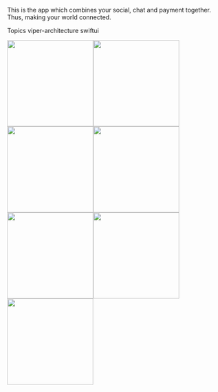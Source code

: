 This is the app which combines your social, chat and payment together. Thus, making your world connected.

Topics
viper-architecture swiftui
<div style="font-size:0">

<img src="https://github.com/user-attachments/assets/9e1a8219-3411-48af-b4bc-6c1f3fc114db" alt="WelcomeScreen"  width="200"/>
<img src ="https://github.com/user-attachments/assets/6ac22b20-db8b-4b1b-824e-a949addf557b" alt="WelcomeScreen"  width="200"/>
<img src ="https://github.com/user-attachments/assets/58374532-5378-43bf-8e48-8bfdb359841c" alt="WelcomeScreen"  width="200"/>
<img src ="https://github.com/user-attachments/assets/0700b783-0147-47ce-9e0c-d5109b15a609" alt="WelcomeScreen"  width="200"/>
</div>
<div style="font-size:0">
<img src ="https://github.com/user-attachments/assets/81d94bf9-f33d-4a6f-90e0-fcfbbfc69a04" alt="WelcomeScreen"  width="200"/>
<img src ="https://github.com/user-attachments/assets/3187b06d-78fe-4359-ac39-c59b3d9eb31a" alt="WelcomeScreen"  width="200"/>
<img src ="https://github.com/user-attachments/assets/7b66814c-b9cf-4759-bd5a-87a2afba1bc4" alt="WelcomeScreen"  width="200"/>
</div>


